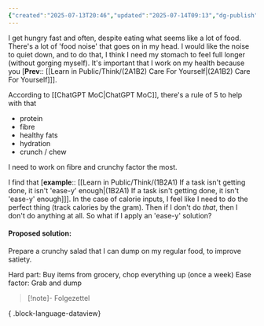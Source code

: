```yaml
---
{"created":"2025-07-13T20:46","updated":"2025-07-14T09:13","dg-publish":true,"dg-path":"Think/(2A1B2C) Change food inputs to boost satiety.md","permalink":"/think/2-a1-b2-c-change-food-inputs-to-boost-satiety/","dgPassFrontmatter":true,"noteIcon":"1"}
---
```


I get hungry fast and often, despite eating what seems like a lot of food. There's a lot of 'food noise' that goes on in my head. I would like the noise to quiet down, and to do that, I think I need my stomach to feel full longer (without gorging myself). It's important that I work on my health because you [**Prev**:: [[Learn in Public/Think/(2A1B2) Care For Yourself\|(2A1B2) Care For Yourself]]]. 

According to [[ChatGPT MoC\|ChatGPT MoC]], there's a rule of 5 to help with that
- protein
- fibre 
- healthy fats 
- hydration
- crunch / chew 

I need to work on fibre and crunchy factor the most. 

I find that [**example**:: [[Learn in Public/Think/(1B2A1) If a task isn't getting done, it isn't 'ease-y' enough\|(1B2A1) If a task isn't getting done, it isn't 'ease-y' enough]]]. In the case of calorie inputs, I feel like I need to do the perfect thing (track calories by the gram). Then if I don't do _that_, then I don't do anything at all. So what if I apply an 'ease-y' solution? 

#### Proposed solution: 
Prepare a crunchy salad that I can dump on my regular food, to improve satiety. 

Hard part: Buy items from grocery, chop everything up  (once a week)
Ease factor: Grab and dump 

> [!note]- Folgezettel
>  
{ .block-language-dataview}